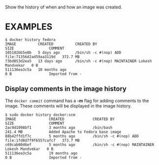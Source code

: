 Show the history of when and how an image was created.

# EXAMPLES
    $ docker history fedora
    IMAGE          CREATED          CREATED BY                                      SIZE                COMMENT
    105182bb5e8b   5 days ago       /bin/sh -c #(nop) ADD file:71356d2ad59aa3119d   372.7 MB
    73bd853d2ea5   13 days ago      /bin/sh -c #(nop) MAINTAINER Lokesh Mandvekar   0 B
    511136ea3c5a   10 months ago                                                    0 B                 Imported from -

## Display comments in the image history
The `docker commit` command has a **-m** flag for adding comments to the image. These comments will be displayed in the image history.

    $ sudo docker history docker:scm
    IMAGE               CREATED             CREATED BY                                      SIZE                COMMENT
    2ac9d1098bf1        3 months ago        /bin/bash                                       241.4 MB            Added Apache to Fedora base image
    88b42ffd1f7c        5 months ago        /bin/sh -c #(nop) ADD file:1fd8d7f9f6557cafc7   373.7 MB            
    c69cab00d6ef        5 months ago        /bin/sh -c #(nop) MAINTAINER Lokesh Mandvekar   0 B                 
    511136ea3c5a        19 months ago                                                       0 B                 Imported from -
